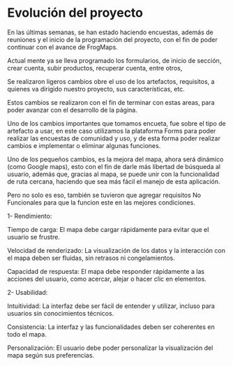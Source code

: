 # Evolución del proyecto  

En las últimas semanas, se han estado haciendo encuestas, además de reuniones y el inicio de la programación del proyecto, con el fin de poder continuar con el avance de FrogMaps. 

Actual mente ya se lleva programado los formularios, de inicio de sección, crear cuenta, subir productos, recuperar cuenta, entre otros, 

Se realizaron ligeros cambios obre el uso de los artefactos, requisitos, a quienes va dirigido nuestro proyecto, sus características, etc. 

Estos cambios se realizaron con el fin de terminar con estas areas, para poder avanzar con el desarrollo de la página. 

Uno de los cambios importantes que tomamos encueta, fue sobre el tipo de artefacto a usar, en este caso utilizamos la plataforma Forms para poder realizar las encuestas de comunidad y uso, y de esta forma poder realizar cambios e implementar o eliminar algunas funciones. 
 
Uno de los pequeños cambios, es la mejora del mapa, ahora será dinámico (como Google maps), esto con el fin de darle más libertad de búsqueda al usuario, además que, gracias al mapa, se puede unir con la funcionalidad de ruta cercana, haciendo que sea más fácil el manejo de esta aplicación. 


Pero no solo es eso, también se tuvieron que agregar requisitos No Funcionales para que la funcion este en las mejores condiciones. 

1- Rendimiento: 

Tiempo de carga: El mapa debe cargar rápidamente para evitar que el usuario se frustre. 

Velocidad de renderizado: La visualización de los datos y la interacción con el mapa deben ser fluidas, sin retrasos ni congelamientos. 

Capacidad de respuesta: El mapa debe responder rápidamente a las acciones del usuario, como acercar, alejar o hacer clic en elementos. 

2- Usabilidad: 

Intuitividad: La interfaz debe ser fácil de entender y utilizar, incluso para usuarios sin conocimientos técnicos. 

Consistencia: La interfaz y las funcionalidades deben ser coherentes en todo el mapa. 

Personalización: El usuario debe poder personalizar la visualización del mapa según sus preferencias. 
